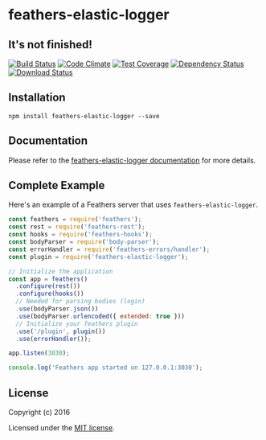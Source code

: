 # feathers-elastic-logger
## It's not finished!
[![Build Status](https://travis-ci.org/supermomme/feathers-elastic-logger.svg?branch=master)](https://travis-ci.org/supermomme/feathers-elastic-logger)
[![Code Climate](https://codeclimate.com/github/supermomme/feathers-elastic-logger/badges/gpa.svg)](https://codeclimate.com/github/supermomme/feathers-elastic-logger)
[![Test Coverage](https://codeclimate.com/github/supermomme/feathers-elastic-logger/badges/coverage.svg)](https://codeclimate.com/github/supermomme/feathers-elastic-logger/coverage)
[![Dependency Status](https://img.shields.io/david/supermomme/feathers-elastic-logger.svg?style=flat-square)](https://david-dm.org/supermomme/feathers-elastic-logger)
[![Download Status](https://img.shields.io/npm/dm/feathers-elastic-logger.svg?style=flat-square)](https://www.npmjs.com/package/feathers-elastic-logger)

>

## Installation

```
npm install feathers-elastic-logger --save
```

## Documentation

Please refer to the [feathers-elastic-logger documentation](http://docs.feathersjs.com/) for more details.

## Complete Example

Here's an example of a Feathers server that uses `feathers-elastic-logger`.

```js
const feathers = require('feathers');
const rest = require('feathers-rest');
const hooks = require('feathers-hooks');
const bodyParser = require('body-parser');
const errorHandler = require('feathers-errors/handler');
const plugin = require('feathers-elastic-logger');

// Initialize the application
const app = feathers()
  .configure(rest())
  .configure(hooks())
  // Needed for parsing bodies (login)
  .use(bodyParser.json())
  .use(bodyParser.urlencoded({ extended: true }))
  // Initialize your feathers plugin
  .use('/plugin', plugin())
  .use(errorHandler());

app.listen(3030);

console.log('Feathers app started on 127.0.0.1:3030');
```

## License

Copyright (c) 2016

Licensed under the [MIT license](LICENSE).
